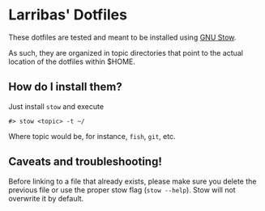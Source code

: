 # Larribas' Dotfiles

These dotfiles are tested and meant to be installed using [GNU Stow](https://www.gnu.org/software/stow/).

As such, they are organized in topic directories that point to the actual location of the dotfiles within $HOME.


## How do I install them?

Just install `stow` and execute

```
#> stow <topic> -t ~/
``` 

Where topic would be, for instance, `fish`, `git`, etc.


## Caveats and troubleshooting!

Before linking to a file that already exists, please make sure you delete the previous file or use the proper stow flag (`stow --help`). Stow will not overwrite it by default.

